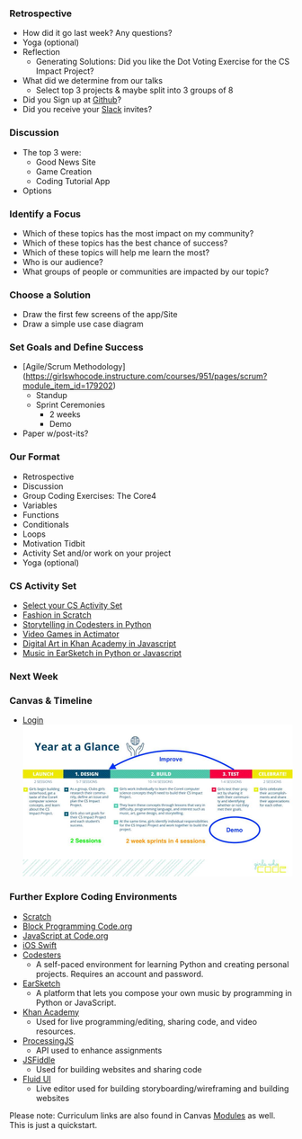 ### Retrospective
* How did it go last week? Any questions?
* Yoga (optional)
* Reflection
  * Generating Solutions: Did you like the Dot Voting Exercise for the CS Impact Project?
* What did we determine from our talks
  * Select top 3 projects & maybe split into 3 groups of 8
* Did you Sign up at [Github](https://github.com/)?
* Did you receive your [Slack](https://slack.com/) invites?

### Discussion
* The top 3 were:
  * Good News Site
  * Game Creation
  * Coding Tutorial App
* Options

### Identify a Focus
* Which of these topics has the most impact on my community?
* Which of these topics has the best chance of success?
* Which of these topics will help me learn the most?
* Who is our audience? 
* What groups of people or communities are impacted by our topic?

### Choose a Solution
* Draw the first few screens of the app/Site
* Draw a simple use case diagram

### Set Goals and Define Success
* [Agile/Scrum Methodology] (https://girlswhocode.instructure.com/courses/951/pages/scrum?module_item_id=179202)
  * Standup
  * Sprint Ceremonies
    * 2 weeks
    * Demo
* Paper w/post-its?

### Our Format
* Retrospective
* Discussion
* Group Coding Exercises: The Core4
 * Variables
 * Functions
 * Conditionals
 * Loops
* Motivation Tidbit
* Activity Set and/or work on your project
* Yoga (optional)

### CS Activity Set
* [Select your CS Activity Set](https://docs.google.com/document/d/1LBkpn1TK3J3InwlbLROLHOGvNAEPVR8xRb5Ax1jEF6U/preview#heading=h.x2dqe12x9rpe)
* [Fashion in Scratch](https://drive.google.com/drive/u/0/folders/0B7Y3SK71FWkwSVNLbXEtb0VjNTA)
* [Storytelling in Codesters in Python](https://drive.google.com/drive/u/0/folders/0B7Y3SK71FWkwYkJxN2dqZGZvRUU)
* [Video Games in Actimator](https://drive.google.com/drive/u/0/folders/0B7Y3SK71FWkwdUtvWkNrZi1wYms)
* [Digital Art in Khan Academy in Javascript](https://drive.google.com/drive/u/0/folders/0B7Y3SK71FWkwUG5TeWw0LTVrR0U)
* [Music in EarSketch in Python or Javascript](https://drive.google.com/drive/u/0/folders/0B7Y3SK71FWkwWm9Wb2Fpc2VNaTg0)

### Next Week

### Canvas & Timeline
* [Login](https://girlswhocode.instructure.com/login/canvas)
![Image of Timeline](../Year-at-a-Glance.jpg)

### Further Explore Coding Environments
* [Scratch](https://scratch.mit.edu/)
* [Block Programming Code.org](https://studio.code.org/s/course4)
* [JavaScript at Code.org](https://code.org/educate/applab)
* [iOS Swift](http://www.apple.com/swift/playgrounds/)
* [Codesters](https://www.codesters.com/)
  * A self-paced environment for learning Python and creating personal projects. Requires an account and password.
* [EarSketch](https://earsketch.gatech.edu/earsketch2/)
  * A platform that lets you compose your own music by programming in Python or JavaScript.
* [Khan Academy](https://www.khanacademy.org/computing/computer-programming/programming/intro-to-programming/a/learning-programming-on-khan-academy)
  * Used for live programming/editing, sharing code, and video resources. 
* [ProcessingJS](http://processingjs.org/)
  * API used to enhance assignments
* [JSFiddle](https://jsfiddle.net/)
  * Used for building websites and sharing code 
* [Fluid UI](https://www.fluidui.com/?utm_source=adwords&utm_campaign=fluid-ui&utm_medium=cpc_term=FluidSearches)
  * Live editor used for building storyboarding/wireframing and building websites 

Please note: Curriculum links are also found in Canvas [Modules](https://girlswhocode.instructure.com/courses/951/modules) as well.  This is just a quickstart. 
